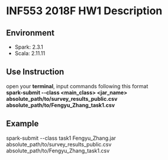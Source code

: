 # INF553 2018F HW1 Description  

## Environment  

* Spark: 2.3.1  
* Scala: 2.11.11 

## Use Instruction  

open your **terminal**, input commands following this format   
**spark-submit --class <main_class> <jar_name> absolute_path/to/survey_results_public.csv absolute_path/to/Fengyu_Zhang_task1.csv**  
  
## Example  

spark-submit --class task1 Fengyu_Zhang.jar absolute_path/to/survey_results_public.csv absolute_path/to/Fengyu_Zhang_task1.csv

